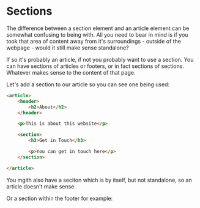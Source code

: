 # Sections

The difference between a section element and an article element can be somewhat confusing to being with. All you need to bear in mind is if you took that area of content away from it's surroundings - outside of the webpage - would it still make sense standalone?

If so it's probably an article, if not you probably want to use a section. You can have sections of articles or footers, or in fact sections of sections. Whatever makes sense to the content of that page.

Let's add a section to our article so you can see one being used:

```html
<article>
	<header>
		<h2>About</h2>
	</header>

	<p>This is about this website</p>

	<section>
		<h3>Get in Touch</h3>

		<p>You can get in touch here</p>
	</section>

</article>
```

You mgith also have a seciton which is by itself, but not standalone, so an article doesn't make sense:

Or a section within the footer for example: